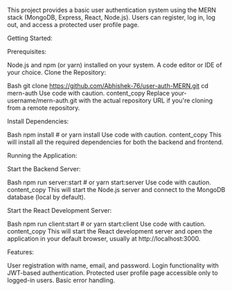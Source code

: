 This project provides a basic user authentication system using the MERN stack (MongoDB, Express, React, Node.js). Users can register, log in, log out, and access a protected user profile page.

Getting Started:

Prerequisites:

Node.js and npm (or yarn) installed on your system.
A code editor or IDE of your choice.
Clone the Repository:

Bash
git clone https://github.com/Abhishek-76/user-auth-MERN.git
cd mern-auth
Use code with caution.
content_copy
Replace your-username/mern-auth.git with the actual repository URL if you're cloning from a remote repository.

Install Dependencies:

Bash
npm install  # or yarn install
Use code with caution.
content_copy
This will install all the required dependencies for both the backend and frontend.

Running the Application:

Start the Backend Server:

Bash
npm run server:start  # or yarn start:server
Use code with caution.
content_copy
This will start the Node.js server and connect to the MongoDB database (local by default).

Start the React Development Server:

Bash
npm run client:start  # or yarn start:client
Use code with caution.
content_copy
This will start the React development server and open the application in your default browser, usually at http://localhost:3000.

Features:

User registration with name, email, and password.
Login functionality with JWT-based authentication.
Protected user profile page accessible only to logged-in users.
Basic error handling.
